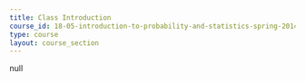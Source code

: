 ```yaml
---
title: Class Introduction
course_id: 18-05-introduction-to-probability-and-statistics-spring-2014
type: course
layout: course_section
---
```

null